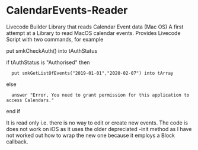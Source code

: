 # CalendarEvents-Reader
Livecode Builder Library that reads Calendar Event data (Mac OS)
A first attempt at a Library to read MacOS calendar events.  Provides Livecode Script with two commands, for example

put smkCheckAuth() into tAuthStatus

   if tAuthStatus is "Authorised" then
   
      put smkGetListOfEvents("2019-01-01","2020-02-07") into tArray
      
   else
   
      answer "Error, You need to grant permission for this application to access Calendars."
      
   end if
   
   
It is read only i.e. there is no way to edit or create new events.  The code is does not work on iOS as it uses the older depreciated -init method as I have not worked out how to wrap the new one because it employs a Block callback.
